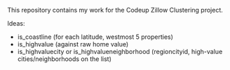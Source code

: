 This repository contains my work for the Codeup Zillow Clustering project.

Ideas:
- is_coastline (for each latitude, westmost 5 properties)
- is_highvalue (against raw home value)
- is_highvaluecity or is_highvalueneighborhood (regioncityid, high-value cities/neighborhoods on the list)